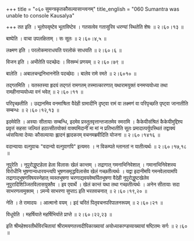 +++
title = "०६० सुमन्त्रकृतकौसल्यासान्त्वनम्"
title_english = "060 Sumantra was unable to console Kausalya"

+++
तत इति । भूतोपसृष्टेव भूताविष्टेव । गतसत्वेव गतासुरिव धरण्यां स्थितेति शेषः  ॥  २।६०।१३  ॥   

  

बाष्पेति । वाचा उपलक्षिताम् । सः सूतः  ॥  २।६०।४,५  ॥   

  

लक्ष्मण इति । परलोकमाराधयति परलोकं साधयति  ॥  २।६०।६  ॥   

  

विजन इति । अभीतेति पदच्छेदः । विस्रम्भं प्रणयम्  ॥  २।६०।७९  ॥   

  

बालेति । अबालचन्द्रनिभाननेति पदच्छेदः । बालेव रामे रमते  ॥  २।६०१०  ॥   

  

तद्गतमिति । यतस्तस्या हृदयं तद्गतं रामगतम् तस्मात्कारणात् यथारामयुक्तं वनमप्ययोध्या तथा रामहीनाप्ययोध्या वनं भवेत्  ॥  २।६०।११  ॥   

  

परिपृच्छतीति । उद्यानमिव वनमाश्रिता वैदेही ग्रामादीनि दृष्ट्वा रामं वा लक्ष्मणं वा परिपृच्छति पृष्ट्वा जानातीति सम्बन्धः  ॥  २।६०।१२,१३  ॥   

  

इदमेवेति । अस्याः सीतायाः सम्बन्धि, इदमेव प्रस्तुतवृत्तान्तजातमेव स्मरामि । कैकेयीसंश्रितं कैकेयीमुद्दिश्य प्रवृत्तं सहसा जल्पितं हठात्सीतयोक्तं वाक्यमिदानीं मा मां न प्रतिभातीति सूतः प्रमादात्पर्युपस्थितं तद्वाक्यं ध्वंसयित्वा देव्याः कौसल्यायाः ह्लादनं ह्लादकरम् वचनमब्रवीदिति योजना  ॥  २।६०।१४१६  ॥   

  

वदान्यायाः वल्गुवाचः "वदान्यो वल्गुवागपि" इत्यमरः । न विकम्पते म्लानतां न यातीत्यर्थः  ॥  २।६०।१७,१८  ॥   

  

नूपुरेति । नूपुरोद्धुष्टहेला हेला विलासः खेलं कान्तम् । तद्रागात् गमनाभिनिवेशात् । गमानाभिनिवेशस्य विरोधीनि भूषणान्यधारयन्त्यपि भूषणसमृद्धविलासेव खेलं गच्छतीत्यर्थः । यद्वा इदानीमपि गमनवेलायामपि तद्रागाद्भूषणविषयस्नेहात् व्यस्तभूषणा चरणाद्यवयवेष्वर्पितभूषणा वैदेही नूपुरोद्धुष्टखेलेव नूपुरादिशिञ्जितविलासयुक्तैव । इव एवार्थे । खेलं कान्तं यथा तथा गच्छतीत्यर्थः । अनेन सीतायाः सदा साभरणत्वमुक्तम् । ऽमन्ये साभरणा सुप्ताऽ इति भरतवचनात्  ॥  २।६०।१९,२०  ॥   

नेति । ते रामादयः । आत्मानो वयम् । इदं चरितं पितृवचनपरिपालनरूपम्  ॥  २।६०।२१  ॥   

  

विधूयेति । महर्षियाते महर्षिभिर्याते प्राप्ते  ॥  २।६०।२२,२३  ॥   

  

इति श्रीमहेश्वरतीर्थविरचितायां श्रीरामयणतत्त्वदीपिकाख्यायां अयोध्याकाण्डव्याख्यायां षष्टितमः सर्गः  ॥  २।६०  ॥   

  

  

